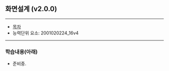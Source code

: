 ## 화면설계 (v2.0.0)
 
---

- [목차](https://github.com/miniplugin/human)
- 능력단위 요소: 2001020224_16v4

---

### 학습내용(아래)

- 준비중.